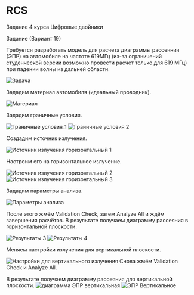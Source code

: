 # RCS
Задание 4 курса Цифровые двойники

Задание (Вариант 19) 

Требуется разработать модель для расчета диаграммы рассеяния (ЭПР) на автомобиле на частоте 619МГц (из-за ограничений студенческой версии возможно провести расчет только для 619 МГц) при падении волны из дальней области.

![Задача](https://github.com/user-attachments/assets/3ea0bb3a-79ce-4fcd-a817-449bedc46033)

Зададим материал автомобиля (идеальный проводник).

![Материал](https://github.com/user-attachments/assets/c044540a-da34-4210-90a7-861e9825a32e)

Зададим граничные условия.

![Граничные условия_1](https://github.com/user-attachments/assets/384ecfb5-da3a-4c75-8daf-2140f9d20d25)
![Граничные условия 2](https://github.com/user-attachments/assets/c6aed042-5943-4b25-87ad-4f4a96d9d0d9)

Создадим источник излучения.

![Источник излучения горизонтальный 1](https://github.com/user-attachments/assets/c2c25482-5599-43b1-99eb-8290c6858a09)

Настроим его на горизонтальное излучение.

![Источник излучения горизонтальный 2](https://github.com/user-attachments/assets/a6dd7a3d-1335-4729-8dd1-00ab1b1dbad3)
![Источник излучения горизонтальный 3](https://github.com/user-attachments/assets/57fdb6dd-0521-4533-9783-f928317b2a66)

Зададим параметры анализа.

![Параметры анализа](https://github.com/user-attachments/assets/deaa36a8-7520-4c66-ab46-8a457ee9fcbc)

После этого жмём Validation Check, затем Analyze All и ждём завершения расчётов. 
В результате получаем диаграмму рассеяния в горизонтальной плоскости.

![Результаты 3](https://github.com/user-attachments/assets/2e9b5071-113b-4890-9a88-e5a65fd6bc47)
![Результаты 4](https://github.com/user-attachments/assets/8ff7aab4-e13d-4dd4-9f66-77545b97cad3)

Меняем настройки излучения для вертикальной плоскости.

![Настройки для вертикального излучения](https://github.com/user-attachments/assets/344c3169-9f7f-45d8-81c2-fb635c2a3d06)
Снова жмём Validation Check и Analyze All.

В результате получаем диаграмму рассеяния для вертикальной плоскости.
![диаграмма ЭПР вертикальная](https://github.com/user-attachments/assets/cde0fbd7-8490-4fd7-9c80-88869773eb9f)
![ЭПР Вертикальное](https://github.com/user-attachments/assets/6e53fda2-3eca-454e-aa87-58a7653e8a94)
